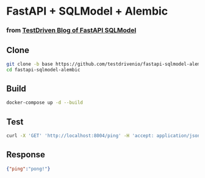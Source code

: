 # FastAPI + SQLModel + Alembic

### from [TestDriven Blog of FastAPI SQLModel](https://testdriven.io/blog/fastapi-sqlmodel/)

## Clone
``` BASH
git clone -b base https://github.com/testdrivenio/fastapi-sqlmodel-alembic
cd fastapi-sqlmodel-alembic
```

## Build
``` BASH
docker-compose up -d --build
```

## Test
``` BASH
curl -X 'GET' 'http://localhost:8004/ping' -H 'accept: application/json'
```

## Response
``` JSON
{"ping":"pong!"}
```